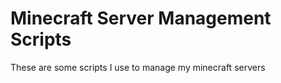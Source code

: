 Minecraft Server Management Scripts
===================================
These are some scripts I use to manage my minecraft servers

